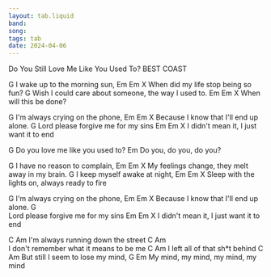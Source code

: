 ```yaml
---
layout: tab.liquid
band:
song:
tags: tab
date: 2024-04-06
---
```

Do You Still Love Me Like You Used To?
BEST COAST



G
I wake up to the morning sun,
                               Em    Em   X
When did my life stop being so fun?
G
Wish I could care about someone, the way I used to.
                   Em    Em     X
When will this be done?


G
I'm always crying on the phone,
                                 Em    Em   X
Because I know that I'll end up alone.
G
Lord please forgive me for my sins
                                    Em   Em   X
I didn't mean it, I just want it to end


G
Do you love me like you used to?
Em
Do you, do you, do you?


G
I have no reason to complain,
                                          Em    Em    X
My feelings change, they melt away in my brain.
G
I keep myself awake at night,
                                            Em   Em   X
Sleep with the lights on, always ready to fire


G
I'm always crying on the phone,
                                 Em      Em    X
Because I know that I'll end up alone.
G                            
Lord please forgive me for my sins
                                     Em    Em    X
I didn't mean it, I just want it to end


C                  Am
I'm always running down the street
C                 Am                   
I don't remember what it means to be me
C                  Am
I left all of that sh*t behind
C                 Am
But still I seem to lose my mind,
G                       Em
My mind, my mind, my mind, my mind
